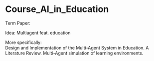 # Course_AI_in_Education


Term Paper:  

Idea: Multiagent feat. education

More specifically:  
Design and Implementation of the Multi-Agent System in Education. A Literature Review.
Multi-Agent simulation of learning environments.

